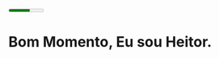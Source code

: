<head>
  <link rel="stylesheet" type='text/css' href="https://cdn.jsdelivr.net/gh/devicons/devicon@latest/devicon.min.css" />
</head>
<meter value="0.6">60%</meter>

<h1>
  Bom Momento, Eu sou Heitor.
</h1>

